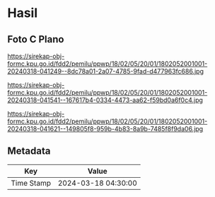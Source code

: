 # Hasil

## Foto C Plano

https://sirekap-obj-formc.kpu.go.id/fdd2/pemilu/ppwp/18/02/05/20/01/1802052001001-20240318-041249--8dc78a01-2a07-4785-9fad-d477963fc686.jpg

https://sirekap-obj-formc.kpu.go.id/fdd2/pemilu/ppwp/18/02/05/20/01/1802052001001-20240318-041541--167617b4-0334-4473-aa62-f59bd0a6f0c4.jpg

https://sirekap-obj-formc.kpu.go.id/fdd2/pemilu/ppwp/18/02/05/20/01/1802052001001-20240318-041621--149805f8-959b-4b83-8a9b-7485f8f9da06.jpg


## Metadata

| Key        | Value               |
| ---------- | ------------------- |
| Time Stamp | 2024-03-18 04:30:00 |



